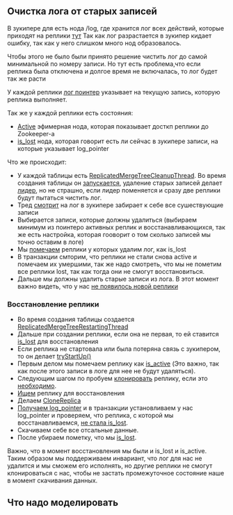 ## Очистка лога от старых записей
В зукипере для есть нода /log, где хранится лог всех действий, которые приходят на реплики [тут](https://github.com/yandex/ClickHouse/blob/93356b519039aac5b9b2111ecb75344cc9ae62ee/dbms/src/Storages/StorageReplicatedMergeTree.cpp#L354)
Так как лог разрастается в зукипер кидает ошибку, так как у него слишком много нод образовалось.

Чтобы этого не было были принято решение чистить лог до самой минимальной по номеру записи.
Но тут есть проблема,что если реплика была отключена и долгое время не включалась, то лог будет так же расти

У каждой реплики [лог поинтер](https://github.com/yandex/ClickHouse/blob/93356b519039aac5b9b2111ecb75344cc9ae62ee/dbms/src/Storages/StorageReplicatedMergeTree.cpp#L518) указывает на текущую запись, которую реплика выполняет.

Так же у каждой реплики есть состояния:
* [Active](https://github.com/yandex/ClickHouse/blob/93356b519039aac5b9b2111ecb75344cc9ae62ee/dbms/src/Storages/MergeTree/ReplicatedMergeTreeRestartingThread.cpp#L276) эфимерная нода, которая показывает досткп реплики до Zookeeper-а
* [is_lost](https://github.com/yandex/ClickHouse/blob/93356b519039aac5b9b2111ecb75344cc9ae62ee/dbms/src/Storages/StorageReplicatedMergeTree.cpp#L522) нода, которая говорит есть ли сейчас в зукипере записи, на которые указывает log_pointer

Что же происходит:
* У каждой таблицы есть [ReplicatedMergeTreeCleanupThread](https://github.com/yandex/ClickHouse/blob/93356b519039aac5b9b2111ecb75344cc9ae62ee/dbms/src/Storages/MergeTree/ReplicatedMergeTreeCleanupThread.cpp#L20). Во время создания таблицы он [запускается](https://github.com/yandex/ClickHouse/blob/93356b519039aac5b9b2111ecb75344cc9ae62ee/dbms/src/Storages/StorageReplicatedMergeTree.cpp#L224),
 удаление старых записей делает [лидер](https://github.com/yandex/ClickHouse/blob/93356b519039aac5b9b2111ecb75344cc9ae62ee/dbms/src/Storages/MergeTree/ReplicatedMergeTreeCleanupThread.cpp#L62), но не страшно, если лидер поменяется и сразу две реплики будут пытаться чистить лог.
* Тред [смотрит](https://github.com/yandex/ClickHouse/blob/93356b519039aac5b9b2111ecb75344cc9ae62ee/dbms/src/Storages/MergeTree/ReplicatedMergeTreeCleanupThread.cpp#L69) на лог в зукипере забирает к себе все сушествующие записи
* Выбирается записи, которые должны удалиться (выбираем минимум из поинтеро активных реплик и восстанавливающихся, так же есть настройка, которая гооворит о том сколько записей мы точно оставим в логе)
* Мы [помечаем](https://github.com/yandex/ClickHouse/blob/93356b519039aac5b9b2111ecb75344cc9ae62ee/dbms/src/Storages/MergeTree/ReplicatedMergeTreeCleanupThread.cpp#L232) реплики у которых удалим лог, как is_lost
* В транзакции смторим, что реплики не стали снова active и помечаем их умершими, так же надо смотреть, что мы не пометим все реплики lost, так как тогда они не смогут восстановиться.
* Дальше мы должны удалить старые записи из лога. В этот момент важно видеть, что у нас [не появилось новой реплики](https://github.com/yandex/ClickHouse/blob/93356b519039aac5b9b2111ecb75344cc9ae62ee/dbms/src/Storages/MergeTree/ReplicatedMergeTreeCleanupThread.cpp#L222)

### Восстановление реплики
* Во время создания таблицы создается  [ReplicatedMergeTreeRestartingThread](https://github.com/yandex/ClickHouse/blob/93356b519039aac5b9b2111ecb75344cc9ae62ee/dbms/src/Storages/StorageReplicatedMergeTree.cpp#L224)
* Дальше при создании реплики, если она не первая, то ей ставится [is_lost](https://github.com/yandex/ClickHouse/blob/93356b519039aac5b9b2111ecb75344cc9ae62ee/dbms/src/Storages/StorageReplicatedMergeTree.cpp#L512) для восстановления
* Если реплика не стартовала или была потеряна связь с зукипером, то он делает [tryStartUp()](https://github.com/yandex/ClickHouse/blob/93356b519039aac5b9b2111ecb75344cc9ae62ee/dbms/src/Storages/MergeTree/ReplicatedMergeTreeRestartingThread.cpp#L164)
* Первым делом мы помечаем реплику как [is_active](https://github.com/yandex/ClickHouse/blob/93356b519039aac5b9b2111ecb75344cc9ae62ee/dbms/src/Storages/MergeTree/ReplicatedMergeTreeRestartingThread.cpp#L276) (Это важно, так как после этого записи в логе для нее не будут удаляться).
* Следующим шагом по пробуем [клонировать](https://github.com/yandex/ClickHouse/blob/93356b519039aac5b9b2111ecb75344cc9ae62ee/dbms/src/Storages/MergeTree/ReplicatedMergeTreeRestartingThread.cpp#L173) реплику, если это [необходимо](https://github.com/yandex/ClickHouse/blob/93356b519039aac5b9b2111ecb75344cc9ae62ee/dbms/src/Storages/StorageReplicatedMergeTree.cpp#L1958).
* [Ищем](https://github.com/yandex/ClickHouse/blob/93356b519039aac5b9b2111ecb75344cc9ae62ee/dbms/src/Storages/StorageReplicatedMergeTree.cpp#L1977) реплику для восстановления
* Делаем [CloneReplica](https://github.com/yandex/ClickHouse/blob/93356b519039aac5b9b2111ecb75344cc9ae62ee/dbms/src/Storages/StorageReplicatedMergeTree.cpp#L1863)
* [Получаем log_pointer](https://github.com/yandex/ClickHouse/blob/93356b519039aac5b9b2111ecb75344cc9ae62ee/dbms/src/Storages/StorageReplicatedMergeTree.cpp#L1892) и в транзакции установливаем у нас  log_pointer и проверяем, что реплика, с которой мы восстанавливаемся, [не стала is_lost](https://github.com/yandex/ClickHouse/blob/93356b519039aac5b9b2111ecb75344cc9ae62ee/dbms/src/Storages/StorageReplicatedMergeTree.cpp#L1903).
* Скачиваем себе все отсальные данные.
* После убираем пометку, что мы [is_lost](https://github.com/yandex/ClickHouse/blob/93356b519039aac5b9b2111ecb75344cc9ae62ee/dbms/src/Storages/StorageReplicatedMergeTree.cpp#L2006).

Важно, что в момент восстановления мы были и is_lost и is_active. Таким образом мы поддерживаем инвариант, что лог для нас не удалится и мы сможем его исполнять,
но другие реплики не смогут клонироваться с нас, чтобы не застать промежуточное состояние наше в момент скачивания данных.

## Что надо моделировать
